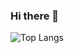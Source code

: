 ### Hi there 👋

![Top Langs](https://github-readme-stats.vercel.app/api/top-langs/?username=eyhn&layout=compact)
